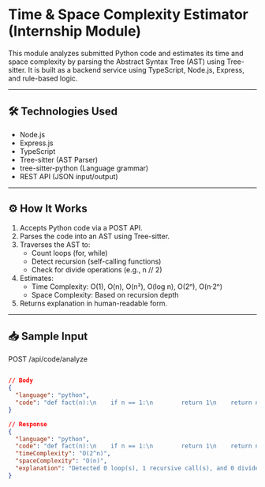 # Time & Space Complexity Estimator (Internship Module)

This module analyzes submitted Python code and estimates its time and space complexity by parsing the Abstract Syntax Tree (AST) using Tree-sitter. It is built as a backend service using TypeScript, Node.js, Express, and rule-based logic.

---

## 🛠 Technologies Used

- Node.js
- Express.js
- TypeScript
- Tree-sitter (AST Parser)
- tree-sitter-python (Language grammar)
- REST API (JSON input/output)

---

## ⚙️ How It Works

1. Accepts Python code via a POST API.
2. Parses the code into an AST using Tree-sitter.
3. Traverses the AST to:
   - Count loops (for, while)
   - Detect recursion (self-calling functions)
   - Check for divide operations (e.g., n // 2)
4. Estimates:
   - Time Complexity: O(1), O(n), O(n²), O(log n), O(2ⁿ), O(n·2ⁿ)
   - Space Complexity: Based on recursion depth
5. Returns explanation in human-readable form.

---

## 📥 Sample Input

POST /api/code/analyze
```json

// Body
{
  "language": "python",
  "code": "def fact(n):\n    if n == 1:\n        return 1\n    return n * fact(n-1)"
}

// Response
{
  "language": "python",
  "code": "def fact(n):\n    if n == 1:\n        return 1\n    return n * fact(n-1)",
  "timeComplexity": "O(2^n)",
  "spaceComplexity": "O(n)",
  "explanation": "Detected 0 loop(s), 1 recursive call(s), and 0 divide operation(s). Time estimated as O(2^n)."
}

